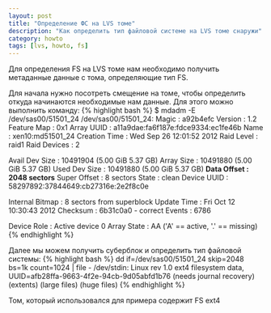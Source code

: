 ```yaml
---
layout: post
title: "Определение ФС на LVS томе"
description: "Как определить тип файловой системе на LVS томе снаружи"
category: howto
tags: [lvs, howto, fs]
---
```

Для определения FS на LVS томе нам необходимо получить метаданные данные с тома, определяющие тип FS.

Для начала нужно посотреть смещение на томе, чтобы определить откуда начинаются необходимые нам данные. Для этого можно выполнить команду:
{% highlight bash %}
$ mdadm -E /dev/sas00/51501_24
/dev/sas00/51501_24:
          Magic : a92b4efc
        Version : 1.2
    Feature Map : 0x1
     Array UUID : a11a9dae:fa6f187e:fdce9334:ec1fe46b
           Name : xen10:md51501_24
  Creation Time : Wed Sep 26 12:01:52 2012
     Raid Level : raid1
   Raid Devices : 2

 Avail Dev Size : 10491904 (5.00 GiB 5.37 GB)
     Array Size : 10491880 (5.00 GiB 5.37 GB)
  Used Dev Size : 10491880 (5.00 GiB 5.37 GB)
    **Data Offset : 2048 sectors**
   Super Offset : 8 sectors
          State : clean
    Device UUID : 58297892:37844649:cb27316e:2e2f8c0e

Internal Bitmap : 8 sectors from superblock
    Update Time : Fri Oct 12 10:30:43 2012
       Checksum : 6b31c0a0 - correct
         Events : 6786


   Device Role : Active device 0
   Array State : AA ('A' == active, '.' == missing)
{% endhighlight %}

Далее мы можем получить суберблок и определить тип файловой системы:
{% highlight bash %}
dd if=/dev/sas00/51501_24 skip=2048 bs=1k count=1024 | file - 
/dev/stdin: Linux rev 1.0 ext4 filesystem data, UUID=afb28ffa-9663-4f2e-94cb-9d05abfd1b76 (needs journal recovery) (extents) (large files) (huge files)
{% endhighlight %}

Том, который использовался для примера содержит FS ext4
